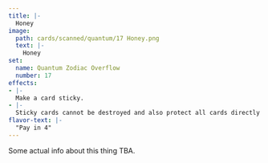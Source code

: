 ```yaml
---
title: |-
  Honey
image: 
  path: cards/scanned/quantum/17 Honey.png
  text: |-
    Honey
set:
  name: Quantum Zodiac Overflow
  number: 17
effects: 
- |-
  Make a card sticky.
- |-
  Sticky cards cannot be destroyed and also protect all cards directly affected by it from being destroyed.
flavor-text: |-
  "Pay in 4"
---
```

Some actual info about this thing TBA.

